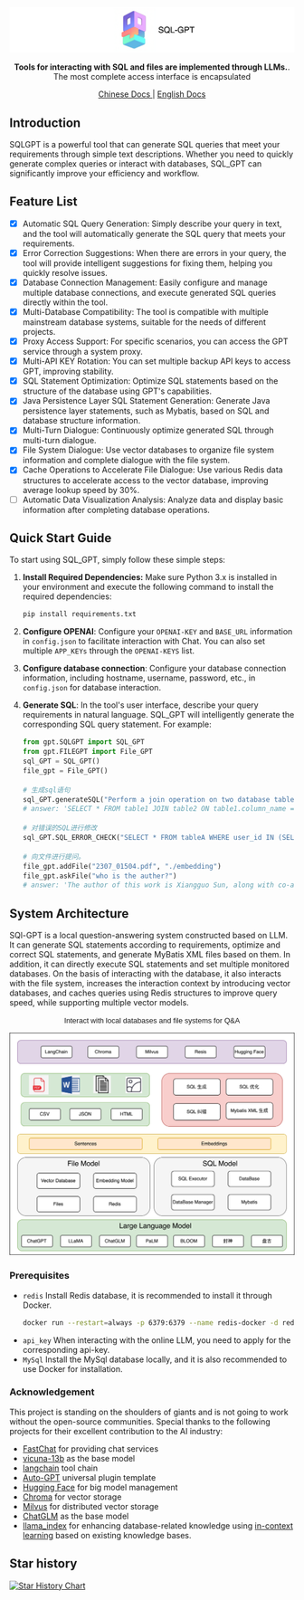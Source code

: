 [//]: # (# SQL_GPT: Tools for interacting with SQL and files are implemented through LLMs.)

<p align="center">
<a href="https://github.com/CL-lau/SQL-GPT">
<img src="./assets/main.png" alt="Chroma logo">

[//]: # (<center><span style="font-family: Arial; font-size: 30px;">SQL-GPT</span></center>)
</a>
</p>

<p align="center">
    <b>Tools for interacting with SQL and files are implemented through LLMs.</b>. <br />
    The most complete access interface is encapsulated
</p>

<p align="center">
  <a href="https://github.com/CL-lau/SQL-GPT/blob/main/README_zh.md" target="_blank">
      Chinese Docs
  </a> |
  <a href="https://github.com/CL-lau/SQL-GPT/blob/main/README.md" target="_blank">
      English Docs
  </a>
</p>

## Introduction

SQLGPT is a powerful tool that can generate SQL queries that meet your requirements through simple text descriptions. Whether you need to quickly generate complex queries or interact with databases, SQL_GPT can significantly improve your efficiency and workflow.

## Feature List

-[x] Automatic SQL Query Generation: Simply describe your query in text, and the tool will automatically generate the SQL query that meets your requirements.
-[x] Error Correction Suggestions: When there are errors in your query, the tool will provide intelligent suggestions for fixing them, helping you quickly resolve issues.
-[x] Database Connection Management: Easily configure and manage multiple database connections, and execute generated SQL queries directly within the tool.
-[x] Multi-Database Compatibility: The tool is compatible with multiple mainstream database systems, suitable for the needs of different projects.
-[x] Proxy Access Support: For specific scenarios, you can access the GPT service through a system proxy.
-[x] Multi-API KEY Rotation: You can set multiple backup API keys to access GPT, improving stability.
-[x] SQL Statement Optimization: Optimize SQL statements based on the structure of the database using GPT's capabilities.
-[x] Java Persistence Layer SQL Statement Generation: Generate Java persistence layer statements, such as Mybatis, based on SQL and database structure information.
-[x] Multi-Turn Dialogue: Continuously optimize generated SQL through multi-turn dialogue.
-[x] File System Dialogue: Use vector databases to organize file system information and complete dialogue with the file system.
-[x] Cache Operations to Accelerate File Dialogue: Use various Redis data structures to accelerate access to the vector database, improving average lookup speed by 30%.
-[ ] Automatic Data Visualization Analysis: Analyze data and display basic information after completing database operations.

## Quick Start Guide

To start using SQL_GPT, simply follow these simple steps:

1. **Install Required Dependencies:** Make sure Python 3.x is installed in your environment and execute the following command to install the required dependencies:

    ```bash
    pip install requirements.txt
    ```

2. **Configure OPENAI**: Configure your ```OPENAI-KEY``` and ```BASE_URL``` information in ```config.json``` to facilitate interaction with Chat. You can also set multiple ```APP_KEYs``` through the ```OPENAI-KEYS``` list.

3. **Configure database connection**: Configure your database connection information, including hostname, username, password, etc., in ```config.json``` for database interaction.

4. **Generate SQL**: In the tool's user interface, describe your query requirements in natural language. SQL_GPT will intelligently generate the corresponding SQL query statement. For example:
   
   ```python
   from gpt.SQLGPT import SQL_GPT
   from gpt.FILEGPT import File_GPT
   sql_GPT = SQL_GPT()
   file_gpt = File_GPT()
   
   # 生成sql语句
   sql_GPT.generateSQL("Perform a join operation on two database tables.")
   # answer: 'SELECT * FROM table1 JOIN table2 ON table1.column_name = table2.column_name;'
   
   # 对错误的SQL进行修改
   sql_GPT.SQL_ERROR_CHECK("SELECT * FROM tableA WHERE user_id IN (SELECT user_id FROM tableB LIMIT 1000);", "SQL执行失败: (1235, This version of MySQL doesn't yet support 'LIMIT & IN/ALL/ANY/SOME subquery'")
   
   # 向文件进行提问。
   file_gpt.addFile("2307_01504.pdf", "./embedding")
   file_gpt.askFile("who is the auther?")
   # answer: 'The author of this work is Xiangguo Sun, along with co-authors Hong Cheng, Jia Li, Bo Liu, and Jihong Guan.'

   ```

## System Architecture

SQl-GPT is a local question-answering system constructed based on LLM. It can generate SQL statements according to requirements, optimize and correct SQL statements, and generate MyBatis XML files based on them. In addition, it can directly execute SQL statements and set multiple monitored databases.
On the basis of interacting with the database, it also interacts with the file system, increases the interaction context by introducing vector databases, and caches queries using Redis structures to improve query speed, while supporting multiple vector models.

<center><span style="font-family: Arial; font-size: 13px;">Interact with local databases and file systems for Q&A</span></center>

![系统架构](./assets/frame.png)
### Prerequisites
- ```redis``` Install Redis database, it is recommended to install it through Docker.
   ```bash
   docker run --restart=always -p 6379:6379 --name redis-docker -d redis:7.0.12  --requirepass admin
   ```
- ```api_key``` When interacting with the online LLM, you need to apply for the corresponding api-key.
- ```MySql``` Install the MySql database locally, and it is also recommended to use Docker for installation.

### Acknowledgement

This project is standing on the shoulders of giants and is not going to work without the open-source communities. Special thanks to the following projects for their excellent contribution to the AI industry:
- [FastChat](https://github.com/lm-sys/FastChat) for providing chat services
- [vicuna-13b](https://lmsys.org/blog/2023-03-30-vicuna/) as the base model
- [langchain](https://langchain.readthedocs.io/) tool chain
- [Auto-GPT](https://github.com/Significant-Gravitas/Auto-GPT) universal plugin template
- [Hugging Face](https://huggingface.co/) for big model management
- [Chroma](https://github.com/chroma-core/chroma) for vector storage
- [Milvus](https://milvus.io/) for distributed vector storage
- [ChatGLM](https://github.com/THUDM/ChatGLM-6B) as the base model
- [llama_index](https://github.com/jerryjliu/llama_index) for enhancing database-related knowledge using [in-context learning](https://arxiv.org/abs/2301.00234) based on existing knowledge bases.


## Star history

[![Star History Chart](https://api.star-history.com/svg?repos=CL-lau/SQL-GPT&type=Date)](https://star-history.com/#CL-lau/SQL-GPT&Date)

